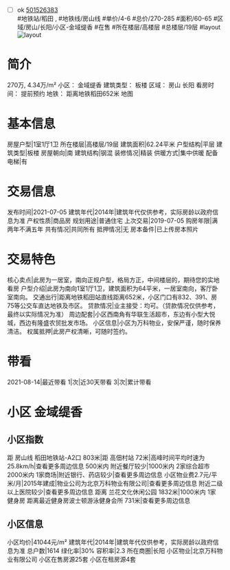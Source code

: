 - [ ] ok [501526383](https://bj.5i5j.com/ershoufang/501526383.html)  
 #地铁站/稻田 ,  #地铁线/房山线
#单价/4-6 #总价/270-285 #面积/60-65   #区域/房山/长阳/小区-金域缇香 #在售 #所在楼层/高楼层 #总楼层/19层 #layout 
![layout](http://image2a.5i5j.com/bdir/layout/0a70922d283941179b5439c11ed420a3.jpg_P5.jpg) 
# 简介 
 270万,  4.34万/m² 
小区： 金域缇香
建筑类型： 板楼
区域： 房山 长阳
看房时间： 提前预约
地铁： 距离地铁稻田652米 地图
# 基本信息 
 房屋户型|1室1厅1卫
所在楼层|高楼层/19层
建筑面积|62.24平米
户型结构|平层
建筑类型|板楼
房屋朝向|南
建筑结构|钢混
装修情况|精装
供暖方式|集中供暖
配备电梯|有
# 交易信息 
 发布时间|2021-07-05
建筑年代|2014年|建筑年代仅供参考，实际房龄以政府信息为准
产权性质|商品房
规划用途|普通住宅
上次交易|2019-07-05
购房年限|满两年不满五年
共有情况|共同所有
抵押情况|无
房本备件|已上传房本照片
# 交易特色 
 核心卖点|此房为一居室，南向正规户型，格局方正，中间楼层的，期待您的实地看房
户型介绍|此房为南向1室1厅1卫，建筑面积为64平米，一居室南向，客厅卧室南向。
交通出行|距离地铁稻田站直线距离652米，小区门口有832、391、房75等公交车直达地铁及市区。
贷款情况|业主接受：均可。（贷款情况仅供参考，最终以实际情况为准）
周边配套|小区西南角有华联生活超市，东边有小型大悦城，西边有隆盛农贸批发市场。
小区信息|小区为万科物业，安保严谨，随时保养清洁。
权属抵押|此房产权清晰，可随时签约。
# 带看 
 2021-08-14|最近带看	 1|次|近30天带看	 3|次|累计带看
# 小区 金域缇香
## 小区指数 
 距 房山线 稻田地铁站-A2口 803米|距 高佃村站 72米|高峰时间平均时速为25.8km/h|查看更多周边信息
500米内 附近餐厅较少|1000米内 2家综合超市
2000米内 1家商场|附近银行、药店较少|查看更多周边信息
小区物业费2.7元/平米/月|2015年建成|物业公司为北京万科物业有限公司|查看更多周边信息
附近二级以上医院较少|查看更多周边信息
距离 兰花文化休闲公园 1832米|1000米内 1家 健身房
距离最近健身房波士顿游泳健身会所 731米|查看更多周边信息
## 小区信息 
 小区均价|41044元/m²
建筑年代|2014年|建筑年代仅供参考，实际房龄以政府信息为准
总户数|1614
绿化率|30%
容积率|2.3
所在商圈|长阳
小区物业|北京万科物业有限公司
小区在售房源25套
小区在租房源4套
